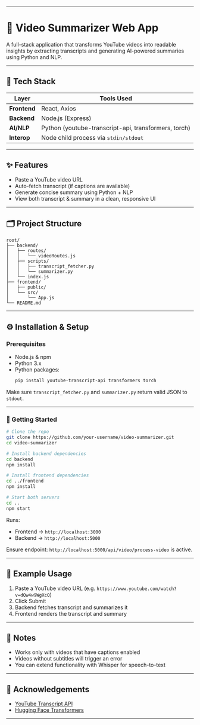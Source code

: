 

---

# 🎥 Video Summarizer Web App

A full-stack application that transforms YouTube videos into readable insights by extracting transcripts and generating AI-powered summaries using Python and NLP.

---

## 🧰 Tech Stack

| Layer      | Tools Used                         |
|------------|------------------------------------|
| **Frontend** | React, Axios                      |
| **Backend**  | Node.js (Express)                 |
| **AI/NLP**   | Python (youtube-transcript-api, transformers, torch) |
| **Interop**  | Node child process via `stdin/stdout` |

---

## ✨ Features

- Paste a YouTube video URL
- Auto-fetch transcript (if captions are available)
- Generate concise summary using Python + NLP
- View both transcript & summary in a clean, responsive UI

---

## 🗂️ Project Structure

```
root/
├── backend/
│   ├── routes/
│   │   └── videoRoutes.js
│   ├── scripts/
│   │   ├── transcript_fetcher.py
│   │   └── summarizer.py
│   └── index.js
├── frontend/
│   ├── public/
│   └── src/
│       └── App.js
└── README.md
```

---

## ⚙️ Installation & Setup

### Prerequisites

- Node.js & npm
- Python 3.x
- Python packages:
  ```bash
  pip install youtube-transcript-api transformers torch
  ```

Make sure `transcript_fetcher.py` and `summarizer.py` return valid JSON to `stdout`.

---

### 🚀 Getting Started

```bash
# Clone the repo
git clone https://github.com/your-username/video-summarizer.git
cd video-summarizer

# Install backend dependencies
cd backend
npm install

# Install frontend dependencies
cd ../frontend
npm install

# Start both servers
cd ..
npm start
```

Runs:
- Frontend → `http://localhost:3000`
- Backend → `http://localhost:5000`

Ensure endpoint: `http://localhost:5000/api/video/process-video` is active.

---

## 🔎 Example Usage

1. Paste a YouTube video URL (e.g. `https://www.youtube.com/watch?v=dQw4w9WgXcQ`)
2. Click Submit
3. Backend fetches transcript and summarizes it
4. Frontend renders the transcript and summary

---

## 📌 Notes

- Works only with videos that have captions enabled
- Videos without subtitles will trigger an error
- You can extend functionality with Whisper for speech-to-text

---

## 🙌 Acknowledgements

- [YouTube Transcript API](https://github.com/jdepoix/youtube-transcript-api)
- [Hugging Face Transformers](https://huggingface.co/transformers)

---

